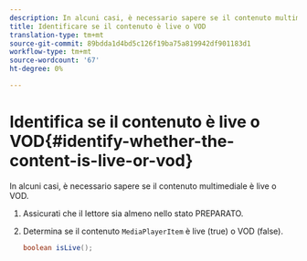 ```yaml
---
description: In alcuni casi, è necessario sapere se il contenuto multimediale è live o VOD.
title: Identificare se il contenuto è live o VOD
translation-type: tm+mt
source-git-commit: 89bdda1d4bd5c126f19ba75a819942df901183d1
workflow-type: tm+mt
source-wordcount: '67'
ht-degree: 0%

---
```



# Identifica se il contenuto è live o VOD{#identify-whether-the-content-is-live-or-vod}

In alcuni casi, è necessario sapere se il contenuto multimediale è live o VOD.

1. Assicurati che il lettore sia almeno nello stato PREPARATO.
1. Determina se il contenuto `MediaPlayerItem` è live (true) o VOD (false).

   ```java
   boolean isLive();
   ```

